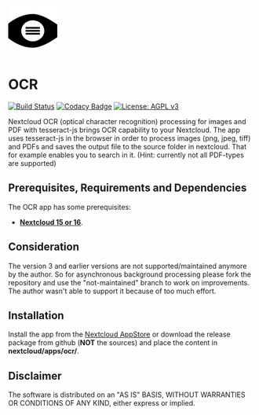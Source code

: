 [![OCR](https://raw.githubusercontent.com/janis91/ocr/master/screenshots/app.png)](https://github.com/janis91/ocr)
# OCR
[![Build Status](https://travis-ci.org/janis91/ocr.svg?branch=master)](https://travis-ci.org/janis91/ocr) [![Codacy Badge](https://api.codacy.com/project/badge/Grade/96e643bf329d473e9968b20ba4f11a50)](https://www.codacy.com/app/janis91/ocr?utm_source=github.com&amp;utm_medium=referral&amp;utm_content=janis91/ocr&amp;utm_campaign=Badge_Grade) [![License: AGPL v3](https://img.shields.io/badge/License-AGPL%20v3-blue.svg)](http://www.gnu.org/licenses/agpl-3.0)

Nextcloud OCR (optical character recognition) processing for images and PDF with tesseract-js brings OCR capability to your Nextcloud.
The app uses tesseract-js in the browser in order to process images (png, jpeg, tiff) and PDFs and saves the output file to the source folder in nextcloud. That for example enables you to search in it. (Hint: currently not all PDF-types are supported)

## Prerequisites, Requirements and Dependencies
The OCR app has some prerequisites:
 - **[Nextcloud 15 or 16](https://nextcloud.com/)**.

## Consideration
The version 3 and earlier versions are not supported/maintained anymore by the author. So for asynchronous background processing please fork the repository and use the "not-maintained" branch to work on improvements. The author wasn't able to support it because of too much effort.

## Installation
Install the app from the [Nextcloud AppStore](http://apps.nextcloud.com) or download the release package from github (**NOT** the sources) and place the content in **nextcloud/apps/ocr/**.

## Disclaimer
The software is distributed on an "AS IS" BASIS, WITHOUT WARRANTIES OR
CONDITIONS OF ANY KIND, either express or implied.
